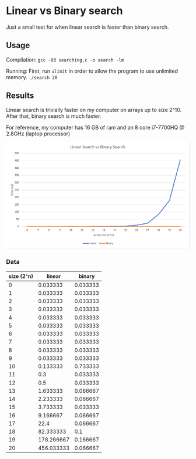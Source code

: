 # Linear vs Binary search

Just a small test for when linear search is faster than binary search.

## Usage

Compilation:
`gcc -O3 searching.c -o search -lm`

Running:
First, run `ulimit` in order to allow the program to use unlimited memory.
`./search 20`

## Results

Linear search is trivially faster on my computer on arrays up to size 2^10. After that, binary search is much faster.

For reference, my computer has 16 GB of ram and an 8 core i7-7700HQ @ 2.8GHz (laptop processor)

![result graph](./linear_binary_graph.png)

### Data

size (2^n) | linear | binary
-----|--------|-------
0 | 0.033333 | 0.033333
1 | 0.033333 | 0.033333
2 | 0.033333 | 0.033333
3 | 0.033333 | 0.033333
4 | 0.033333 | 0.033333
5 | 0.033333 | 0.033333
6 | 0.033333 | 0.033333
7 | 0.033333 | 0.033333
8 | 0.033333 | 0.033333
9 | 0.033333 | 0.033333
10 | 0.133333 | 0.733333
11 | 0.3 | 0.033333
12 | 0.5 | 0.033333
13 | 1.633333 | 0.066667
14 | 2.233333 | 0.066667
15 | 3.733333 | 0.033333
16 | 9.166667 | 0.066667
17 | 22.4 | 0.066667
18 | 82.333333 | 0.1
19 | 178.266667 | 0.166667
20 | 456.033333 | 0.066667
